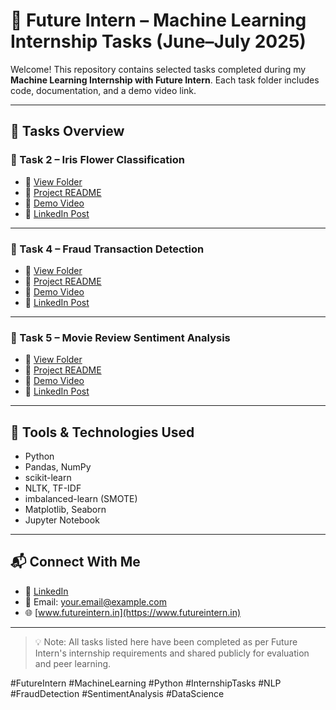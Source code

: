 # 🚀 Future Intern – Machine Learning Internship Tasks (June–July 2025)

Welcome! This repository contains selected tasks completed during my **Machine Learning Internship with Future Intern**. Each task folder includes code, documentation, and a demo video link.

---

## 📌 Tasks Overview

### 🔹 Task 2 – Iris Flower Classification
- 📁 [View Folder](./Task_2_Iris_Classification)
- 📄 [Project README](./Task_2_Iris_Classification/README.md)
- 🎥 [Demo Video](paste_your_video_link_here)
- 🔗 [LinkedIn Post](paste_your_linkedin_post_here)

---

### 🔹 Task 4 – Fraud Transaction Detection
- 📁 [View Folder](./Task_4_Fraud_Detection)
- 📄 [Project README](./Task_4_Fraud_Detection/README.md)
- 🎥 [Demo Video](paste_your_video_link_here)
- 🔗 [LinkedIn Post](paste_your_linkedin_post_here)

---

### 🔹 Task 5 – Movie Review Sentiment Analysis
- 📁 [View Folder](./Task_5_Sentiment_Analysis)
- 📄 [Project README](./Task_5_Sentiment_Analysis/README.md)
- 🎥 [Demo Video](paste_your_video_link_here)
- 🔗 [LinkedIn Post](paste_your_linkedin_post_here)

---

## 🧰 Tools & Technologies Used

- Python
- Pandas, NumPy
- scikit-learn
- NLTK, TF-IDF
- imbalanced-learn (SMOTE)
- Matplotlib, Seaborn
- Jupyter Notebook

---

## 📬 Connect With Me

- 🔗 [LinkedIn](https://linkedin.com/in/your-profile)
- 📧 Email: your.email@example.com
- 🌐 [www.futureintern.in](https://www.futureintern.in)

---

> 💡 Note: All tasks listed here have been completed as per Future Intern's internship requirements and shared publicly for evaluation and peer learning.

#FutureIntern #MachineLearning #Python #InternshipTasks #NLP #FraudDetection #SentimentAnalysis #DataScience
